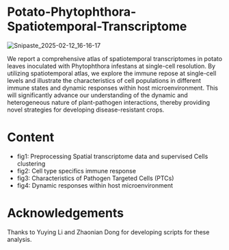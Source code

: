 # Potato-Phytophthora-Spatiotemporal-Transcriptome

![Snipaste_2025-02-12_16-16-17](https://github.com/user-attachments/assets/17bf5abf-8346-4563-8697-997b6b67ba67)

We report a comprehensive atlas of spatiotemporal transcriptomes in potato leaves inoculated with Phytophthora infestans at single-cell resolution. By utilizing spatiotemporal atlas, we explore the immune repose at single-cell levels and illustrate the characteristics of cell populations in different immune states and dynamic responses within host microenvironment. This will significantly advance our understanding of the dynamic and heterogeneous nature of plant-pathogen interactions, thereby providing novel strategies for developing disease-resistant crops.
# Content
- fig1: Preprocessing Spatial transcriptome data and supervised Cells clustering
- fig2: Cell type specifics immune response
- fig3: Characteristics of Pathogen Targeted Cells (PTCs)
- fig4: Dynamic responses within host microenvironment
# Acknowledgements
Thanks to Yuying Li and Zhaonian Dong for developing scripts for these analysis.
